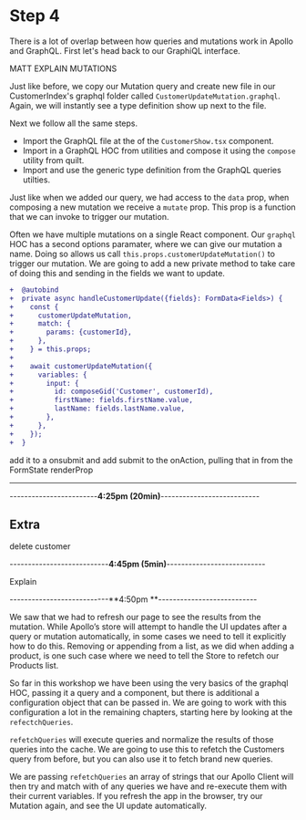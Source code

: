 # Step 4

There is a lot of overlap between how queries and mutations work in Apollo and GraphQL. First let's head back to our GraphiQL interface.

MATT EXPLAIN MUTATIONS

Just like before, we copy our Mutation query and create new file in our CustomerIndex's graphql folder called `CustomerUpdateMutation.graphql`. Again, we will instantly see a type definition show up next to the file.

Next we follow all the same steps.

* Import the GraphQL file at the of the `CustomerShow.tsx` component.
* Import in a GraphQL HOC from utilities and compose it using the `compose` utility from quilt.
* Import and use the generic type definition from the GraphQL queries utilties.

Just like when we added our query, we had access to the `data` prop, when composing a new mutation we receive a `mutate` prop. This prop is a function that we can invoke to trigger our mutation. 

Often we have multiple mutations on a single React component. Our `graphql` HOC has a second options paramater, where we can give our mutation a name. Doing so allows us call `this.props.customerUpdateMutation()` to trigger our mutation. We are going to add a new private method to take care of doing this and sending in the fields we want to update.

```diff
+  @autobind
+  private async handleCustomerUpdate({fields}: FormData<Fields>) {
+    const {
+      customerUpdateMutation,
+      match: {
+        params: {customerId},
+      },
+    } = this.props;
+
+    await customerUpdateMutation({
+      variables: {
+        input: {
+          id: composeGid('Customer', customerId),
+          firstName: fields.firstName.value,
+          lastName: fields.lastName.value,
+        },
+      },
+    });
+  }
```

add it to a onsubmit and add submit to the onAction, pulling that in from the FormState renderProp




---

------------------------**4:25pm (20min)**---------------------------

## Extra

delete customer

---------------------------**4:45pm (5min)**---------------------------

Explain

---------------------------**4:50pm **---------------------------

We saw that we had to refresh our page to see the results from the mutation. While Apollo’s store will attempt to handle the UI updates after a query or mutation automatically, in some cases we need to tell it explicitly how to do this. Removing or appending from a list, as we did when adding a product, is one such case where we need to tell the Store to refetch our Products list.

So far in this workshop we have been using the very basics of the graphql HOC, passing it a query and a component, but there is additional a configuration object that can be passed in. We are going to work with this configuration a lot in the remaining chapters, starting here by looking at the `refectchQueries`.

`refetchQueries` will execute queries and normalize the results of those queries into the cache. We are going to use this to refetch the Customers query from before, but you can also use it to fetch brand new queries.

We are passing `refetchQueries` an array of strings that our Apollo Client will then try and match with of any queries we have and re-execute them with their current variables. If you refresh the app in the browser, try our Mutation again, and see the UI update automatically.
